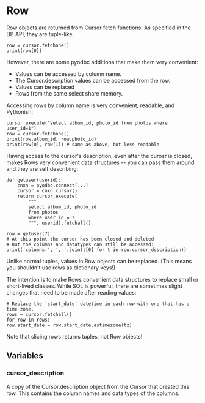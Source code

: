 # Row

Row objects are returned from Cursor fetch functions.  As specified in the DB API, they are
tuple-like.

    row = cursor.fetchone()
    print(row[0])

However, there are some pyodbc additions that make them very convenient:

* Values can be accessed by column name.
* The Cursor.description values can be accessed from the row.
* Values can be replaced
* Rows from the same select share memory.

Accessing rows by column name is very convenient, readable, and Pythonish:

    cursor.execute("select album_id, photo_id from photos where user_id=1")
    row = cursor.fetchone()
    print(row.album_id, row.photo_id)
    print(row[0], row[1]) # same as above, but less readable

Having access to the cursor's description, even after the curosr is closed, makes Rows very
convenient data structures -- you can pass them around and they are self describing:

    def getuser(userid):
        cnxn = pyodbc.connect(...)
        cursor = cnxn.cursor()
        return cursor.execute(
            """
            select album_id, photo_id
            from photos
            where user_id = ?
            """, userid).fetchall()

    row = getuser(7)
    # At this point the cursor has been closed and deleted
    # But the columns and datatypes can still be accessed:
    print('columns:', ', '.join(t[0] for t in row.cursor_description))

Unlike normal tuples, values in Row objects can be replaced.  (This means you shouldn't use
rows as dictionary keys!)

The intention is to make Rows convenient data structures to replace small or short-lived
classes.  While SQL is powerful, there are sometimes slight changes that need to be made after
reading values:

    # Replace the 'start_date' datetime in each row with one that has a time zone.
    rows = cursor.fetchall()
    for row in rows:
    row.start_date = row.start_date.astimezone(tz)

Note that slicing rows returns tuples, not Row objects!

## Variables

### cursor_description

A copy of the Cursor.description object from the Cursor that created this row.  This contains
the column names and data types of the columns.
